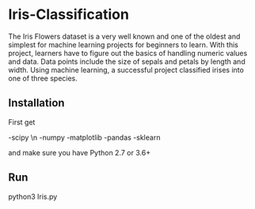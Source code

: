 # Iris-Classification

The Iris Flowers dataset is a very well known and one of the oldest and simplest for machine learning projects for beginners to learn. With this project, learners have to figure out the basics of handling numeric values and data. Data points include the size of sepals and petals by length and width. Using machine learning, a successful project classified irises into one of three species.

## Installation

First get

-scipy \n
-numpy
-matplotlib
-pandas
-sklearn

and make sure you have Python 2.7 or 3.6+

## Run

python3 Iris.py
